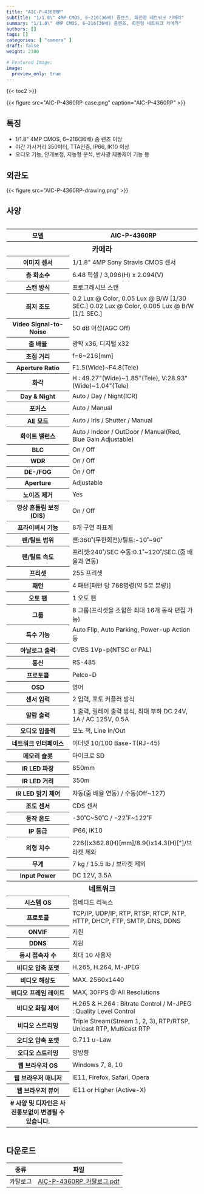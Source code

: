 ```yaml
---
title: "AIC-P-4360RP"
subtitle: "1/1.8\" 4MP CMOS, 6~216(36배) 줌렌즈, 회전형 네트워크 카메라"
summary: "1/1.8\" 4MP CMOS, 6~216(36배) 줌렌즈, 회전형 네트워크 카메라"
authors: []
tags: []
categories: [ "camera" ]
draft: false
weight: 2100

# Featured Image:
image:
  preview_only: true
---
```


{{< toc2 >}}

<div class="container">
<div class="row justify-content-center align-items-center">
<div class="col-sm-6">

{{< figure src="AIC-P-4360RP-case.png" caption="AIC-P-4360RP" >}}

</div>
</div>
</div>

<div class="container">
<div class="row justify-content-center">
<div class="col-sm-6 pl-0">

## 특징

- 1/1.8" 4MP CMOS, 6~216(36배) 줌 렌즈 이상
- 야간 가시거리 350미터, TTA인증, IP66, IK10 이상
- 오디오 기능, 안개보정, 지능형 분석, 반사광 제동제어 기능 등

</div>
<div class="col-sm-6 pl-0">

## 외관도

{{< figure src="AIC-P-4360RP-drawing.png" >}}

</div>
</div>
</div>

## 사양

<div style="overflow-x: auto">
<table class="spec">
<thead>
<tr>
<th>모델</th>
<th>AIC-P-4360RP</th>
</tr>
</thead>
<tbody>
<tr><th colspan="2" style="font-size: larger; font-weight: bolder">카메라</th></tr>
<tr><th>이미지 센서</th><td>1/1.8" 4MP Sony Stravis CMOS 센서</td></tr>
<tr><th>총 화소수</th><td>6.48 픽셀 / 3,096(H) x 2.094(V)</td></tr>
<tr><th>스캔 방식</th><td>프로그래시브 스캔</td></tr>
<tr><th>최저 조도</th><td>0.2 Lux @ Color, 0.05 Lux @ B/W [1/30 SEC.] 0.02 Lux @ Color, 0.005 Lux @ B/W [1/1 SEC.]</td></tr>
<tr><th>Video Signal-to-Noise</th><td>50 dB 이상(AGC Off)</td></tr>
<tr><th>줌 배율</th><td>광학 x36, 디지털 x32</td></tr>
<tr><th>초점 거리</th><td>f=6~216[mm]</td></tr>
<tr><th>Aperture Ratio</th><td>F1.5(Wide)~F4.8(Tele)</td></tr>
<tr><th>화각</th><td>H : 49.27"(Wide)~1.85"(Tele), V:28.93"(Wide)~1.04"(Tele)</td></tr>
<tr><th>Day & Night</th><td>Auto / Day / Night(ICR)</td></tr>
<tr><th>포커스</th><td>Auto / Manual</td></tr>
<tr><th>AE 모드</th><td>Auto / Iris / Shutter / Manual</td></tr>
<tr><th>화이트 밸런스</th><td>Auto / Indoor / OutDoor / Manual(Red, Blue Gain Adjustable)</td></tr>
<tr><th>BLC</th><td>On / Off</td></tr>
<tr><th>WDR</th><td>On / Off</td></tr>
<tr><th>DE-/FOG</th><td>On / Off</td></tr>
<tr><th>Aperture</th><td>Adjustable</td></tr>
<tr><th>노이즈 제거</th><td>Yes</td></tr>
<tr><th>영상 흔들림 보정(DIS)</th><td>On / Off</td></tr>
<tr><th>프라이버시 기능</th><td>8개 구연 좌표계</td></tr>
<tr><th>팬/틸트 범위</th><td>팬:360˚(무한회전)/틸트:-10˚~90˚</td></tr>
<tr><th>팬/틸트 속도</th><td>프리셋:240˚/SEC 수동:0.1˚~120˚/SEC.(줌 배율과 연동)</td></tr>
<tr><th>프리셋</th><td>255 프리셋</td></tr>
<tr><th>패턴</th><td>4 패턴[패턴 당 768명령(약 5분 분량)]</td></tr>
<tr><th>오토 팬</th><td>1 오토 팬</td></tr>
<tr><th>그룹</th><td>8 그룹(프리셋을 조합한 최대 16개 동작 편집 가능)</td></tr>
<tr><th>특수 기능</th><td>Auto Flip, Auto Parking, Power-up Action 등</td></tr>
<tr><th>아날로그 출력</th><td>CVBS 1Vp-p(NTSC or PAL)</td></tr>
<tr><th>통신</th><td>RS-485</td></tr>
<tr><th>프로토콜</th><td>Pelco-D</td></tr>
<tr><th>OSD</th><td>영어</td></tr>
<tr><th>센서 입력</th><td>2 입력, 포토 커플러 방식</td></tr>
<tr><th>알람 출력</th><td>1 출력, 릴레이 출력 방식, 최대 부하 DC 24V, 1A / AC 125V, 0.5A</td></tr>
<tr><th>오디오 입출력</th><td>모노 잭, Line In/Out</td></tr>
<tr><th>네트워크 인터페이스</th><td>이더넷 10/100 Base-T(RJ-45)</td></tr>
<tr><th>메모리 슬롯</th><td>마이크로 SD</td></tr>
<tr><th>IR LED 파장</th><td>850mm</td></tr>
<tr><th>IR LED 거리</th><td>350m</td></tr>
<tr><th>IR LED 밝기 제어</th><td>자동(줌 배율 연동) / 수동(Off~127)</td></tr>
<tr><th>조도 센서</th><td>CDS 센서</td></tr>
<tr><th>동작 온도</th><td>-30˚C~50˚C / -22˚F~122˚F</td></tr>
<tr><th>IP 등급</th><td>IP66, IK10</td></tr>
<tr><th>외형 치수</th><td>226()x362.8(H)[mm]/8.9()x14.3(H)["]/브라켓 제외</td></tr>
<tr><th>무게</th><td>7 kg / 15.5 Ib / 브라켓 제외</td></tr>
<tr><th>Input Power</th><td>DC 12V, 3.5A</td></tr>
<tr><th colspan="2" style="font-size: larger; font-weight: bolder">네트워크</th></tr>
<tr><th>시스템 OS</th><td>임베디드 리눅스</td></tr>
<tr><th>프로토콜</th><td>TCP/IP, UDP/IP, RTP, RTSP, RTCP, NTP, HTTP, DHCP, FTP, SMTP, DNS, DDNS</td></tr>
<tr><th>ONVIF</th><td>지원</td></tr>
<tr><th>DDNS</th><td>지원</td></tr>
<tr><th>동시 접속자 수</th><td>최대 10 사용자</td></tr>
<tr><th>비디오 압축 포맷</th><td>H.265, H.264, M-JPEG</td></tr>
<tr><th>비디오 해상도</th><td>MAX. 2560x1440</td></tr>
<tr><th>비디오 프레임 레이트</th><td>MAX, 30FPS @ All Resolutions</td></tr>
<tr><th>비디오 화질 제어</th><td>H.265 & H.264 : Bitrate Control / M-JPEG : Quality Level Control</td></tr>
<tr><th>비디오 스트리밍</th><td>Triple Stream(Stream 1, 2, 3), RTP/RTSP, Unicast RTP, Multicast RTP</td></tr>
<tr><th>오디오 압축 포맷</th><td>G.711 u-Law</td></tr>
<tr><th>오디오 스트리밍</th><td>양방향</td></tr>
<tr><th>웹 브라우저 OS</th><td>Windows 7, 8, 10</td></tr>
<tr><th>웹 브라우저 매니저</th><td>IE11, Firefox, Safari, Opera</td></tr>
<tr><th>웹 브라우저 뷰어</th><td>IE11 or Higher (Active-X)
</td></tr>
<tr><th># 사양 및 디자인은 사전통보없이 변경될 수 있습니다.</td></tr>
</tbody>
</table>
</div>

## 다운로드

종류 | 파일
---- | ----
카탈로그 | [AIC-P-4360RP_카탈로그.pdf](AIC-P-4360RP_카탈로그.pdf)